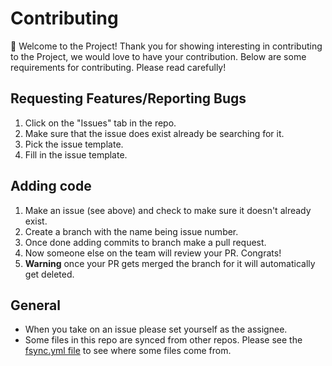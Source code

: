 # Contributing

👋 Welcome to the Project! Thank you for showing interesting in contributing to the Project, we would love to have your contribution. Below are some requirements for contributing. Please read carefully!

## Requesting Features/Reporting Bugs

1. Click on the "Issues" tab in the repo.
2. Make sure that the issue does exist already be searching for it.
3. Pick the issue template.
4. Fill in the issue template.

## Adding code

1. Make an issue (see above) and check to make sure it doesn't already exist.
2. Create a branch with the name being issue number.
3. Once done adding commits to branch make a pull request.
4. Now someone else on the team will review your PR. Congrats!
5. **Warning** once your PR gets merged the branch for it will automatically get deleted.

## General

- When you take on an issue please set yourself as the assignee.
- Some files in this repo are synced from other repos. Please see the [fsync.yml file](.github/fsync.yml) to see where some files come from.
